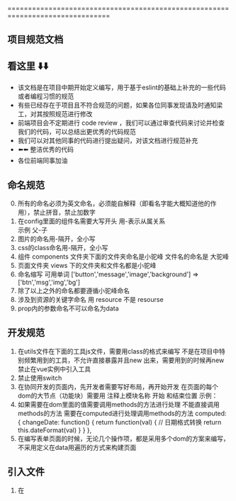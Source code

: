 ===============================================================================
## 项目规范文档
## 看这里 ⬇️⬇️ ## 
 - 该文档是在项目中期开始定义编写，用于基于eslint的基础上补充的一些代码或者编程习惯的规范
 - 有些已经存在于项目且不符合规范的问题，如果各位同事发现请及时通知梁工，对其按照规范进行修改
 - 前端项目会不定期进行 code review ，我们可以通过审查代码来讨论并检查我们的代码，可以总结出更优秀的代码规范
 - 我们可以对其他同事的代码进行提出疑问，对该文档进行规范补充
 - ⬅️⬅️ 整洁优秀的代码
 - 各位前端同事加油
## 命名规范 ##
0. 所有的命名必须为英文命名，必须能自解释（即看名字能大概知道他的作用），禁止拼音，禁止加数字
1. 在config里面的组件名需要大写开头 用-表示从属关系  
   示例
   父-子
2. 图片的命名用-隔开，全小写
3. css的class命名用-隔开，全小写
4. 组件 components 文件夹下面的文件夹命名是小驼峰
   文件名的命名是 大驼峰
5. 页面文件夹 views 下的文件夹和文件名都是小驼峰
6. 命名缩写  可用单词 ['button','message','image','background'] => ['btn','msg','img','bg']
7. 除了以上之外的命名都要遵循小驼峰命名
8. 涉及到资源的关键字命名 用 resource  不是 resourse
9. prop内的参数命名不可以命名为data
## 开发规范 ##
1. 在utils文件在下面的工具js文件，需要用class的格式来编写
   不是在项目中特别频繁用到的工具，不允许直接暴露并且new 出来，需要用到的时候再new
   禁止在vue实例中引入工具
2. 禁止使用switch
3. 在协同开发的页面内，先开发者需要写好布局，再开始开发
   在页面的每个dom的大节点（功能块）需要用 注释上模块名称 开始 和结束位置
   示例：
      <!-- 中间 地图 start -->
      <div class="homepageScreen-center">
        <!-- 统计 start-->
        <div class="homepageScreen-statistics">
          <div class="statistics-content">
            <Statistics :data="equipCountings" />
          </div>
          <div class="statistics-content">
            <Statistics :data="branchesCountings" />
          </div>
          <div class="statistics-content">
            <Statistics :data="equipTrouble" />
          </div>
        </div>
        <!-- 统计 end -->
      </div>
      <!-- 地图 end -->
4. 如果需要在dom里面的值需要调用methods的方法进行处理
   不能直接调用methods的方法
   需要在computed进行处理调用methods的方法
   computed: {
      changeDate: function() {
         return function(val) {
         // 日期格式转换
         return this.dateFormat(val)
         }
      }
   },
5. 在编写表单页面的时候，无论几个操作项，都是采用多个dom的方案来编写，不采用定义在data用遍历的方式来构建页面

## 引入文件 ##
1. 在<script>标签内引入文件用 import，不用 require
   加载文件的路径用@开头 表示在 ../src 文件夹下
   加载组件需要用cmp开头 表示在 ../src/components 文件夹下

## 组件使用规范 ##
1. 页面引入组件规范：组件名用大写
   示例
   import Search from 'cmp/search/Search'

## css规范 ##
1. 引入css文件在style引入
   示例
   <style scoped src='./login.css'>
   这样的话在dom树渲染的时候再加载css，不需要进到页面就加载
   在开发过程中css可以先写在vue页面的style标签内，
   开发调试完成后需要转移到vue文件的同级css文件内
2. 在组件或者页面内使用的样式需要在<style>标签内加上 scoped  
   传送门：https://vue-loader.vuejs.org/guide/scoped-css.html#mixing-local-and-global-styles
   如果需要影响到UI框架的的样式则新开一个<style>标签
   如果只需要影响到本页面的UI组件，需要在UI组件的class前加上本页面的class名，或者是UI组件的父元素的class名，前提是这个class名必须是在父页面或者子组件唯一
3. 非动态行内样式不可以写在行内，，需要对应class在<style>标签内

## video视频组件使用方法
1. 引入组件 import Video from 'cmp/video/video.vue'
2. 在dom上使用组件，传入imei：'123456',imei为String类型
   <Video :imei="imei" /> 

## socket使用说明 ## /src/utils/socket.js  示例： /src/components/layout/Layout
1. 在construct里面定好开发环境和正式环境的用户名跟用户密码，用于连接socket
2. 开启socket需要传入 订阅频道，订阅频道的dom订阅着对象（订阅频道消息触发会把消息分发给订阅的dom订阅着对象）
3. 退出页面 ， 需要退订socket的对应频道的dom订阅者 ， 如果退订之后这个频道的dom订阅者数组为空，就直接将这个频道删除

## 上传图片组件使用说明 ##
1. 引入组件 import UploadImg from 'cmp/uploadImg/UploadImg'
2. 使用组件  <UploadImg :water-mark-info="水印信息（网点详情）" @getImgList="监听选择或者删除图片的emit，触发收集图片信息的带参函数" />
3. base64 转图片待调试接口时更新
 